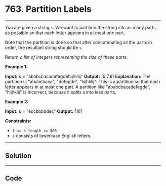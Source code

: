 # 763. Partition Labels

---

You are given a string `s`. We want to partition the string into as many parts as possible so that each letter appears in at most one part.

Note that the partition is done so that after concatenating all the parts in order, the resultant string should be `s`.

Return _a list of integers representing the size of these parts_.

 

**Example 1:**


**Input:** s = "ababcbacadefegdehijhklij"
**Output:** [9,7,8]
**Explanation:**
The partition is "ababcbaca", "defegde", "hijhklij".
This is a partition so that each letter appears in at most one part.
A partition like "ababcbacadefegde", "hijhklij" is incorrect, because it splits s into less parts.


**Example 2:**


**Input:** s = "eccbbbbdec"
**Output:** [10]


 

**Constraints:**

  * `1 <= s.length <= 500`
  * `s` consists of lowercase English letters.

---

## Solution



---

## Code
```python


```